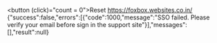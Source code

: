 <button (click)="count = 0">Reset</button>
https://foxbox.websites.co.in/
{"success":false,"errors":[{"code":1000,"message":"SSO failed. Please verify your email before sign in the support site"}],"messages":[],"result":null}